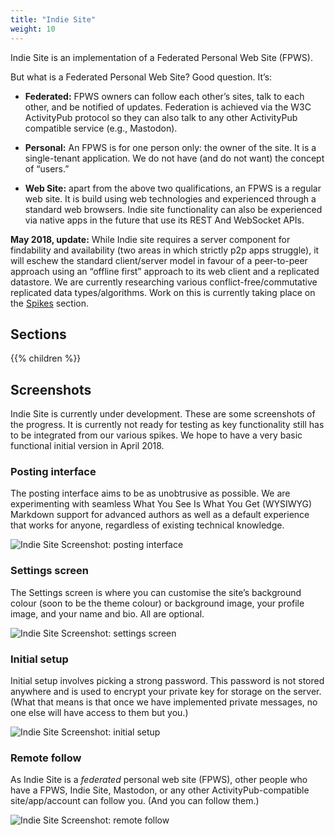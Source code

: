 ```yaml
---
title: "Indie Site"
weight: 10
---
```


Indie Site is an implementation of a Federated Personal Web Site (FPWS).

But what is a Federated Personal Web Site? Good question. It’s:

  * __Federated:__ FPWS owners can follow each other’s sites, talk to each other, and be notified of updates. Federation is achieved via the W3C ActivityPub protocol so they can also talk to any other ActivityPub compatible service (e.g., Mastodon).

  * __Personal:__ An FPWS is for one person only: the owner of the site. It is a single-tenant application. We do not have (and do not want) the concept of “users.”

  * __Web Site:__ apart from the above two qualifications, an FPWS is a regular web site. It is build using web technologies and experienced through a standard web browsers. Indie site functionality can also be experienced via native apps in the future that use its REST And WebSocket APIs.

__May 2018, update:__ While Indie site requires a server component for findability and availability (two areas in which strictly p2p apps struggle), it will eschew the standard client/server model in favour of a peer-to-peer approach using an “offline first” approach to its web client and a replicated datastore. We are currently researching various conflict-free/commutative replicated data types/algorithms. Work on this is currently taking place on the [Spikes](/other/spikes/) section. 

## Sections

{{% children %}}

## Screenshots

Indie Site is currently under development. These are some screenshots of the progress. It is currently not ready for testing as key functionality still has to be integrated from our various spikes. We hope to have a very basic functional initial version in April 2018.

### Posting interface

The posting interface aims to be as unobtrusive as possible. We are experimenting with seamless What You See Is What You Get (WYSIWYG) Markdown support for advanced authors as well as a default experience that works for anyone, regardless of existing technical knowledge.

![Indie Site Screenshot: posting interface](/images/screenshots/indie-site/post.jpg)

### Settings screen

The Settings screen is where you can customise the site’s background colour (soon to be the theme colour) or background image, your profile image, and your name and bio. All are optional.

![Indie Site Screenshot: settings screen](/images/screenshots/indie-site/settings.jpg)

### Initial setup

Initial setup involves picking a strong password. This password is not stored anywhere and is used to encrypt your private key for storage on the server. (What that means is that once we have implemented private messages, no one else will have access to them but you.)

![Indie Site Screenshot: initial setup](/images/screenshots/indie-site/setup.jpg)

### Remote follow

As Indie Site is a _federated_ personal web site (FPWS), other people who have a FPWS, Indie Site, Mastodon, or any other ActivityPub-compatible site/app/account can follow you. (And you can follow them.)

![Indie Site Screenshot: remote follow](/images/screenshots/indie-site/remote-follow.jpg)
